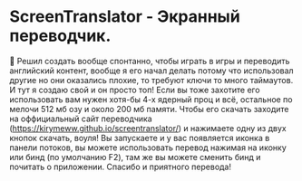 # ScreenTranslator - Экранный переводчик.

🔵 Решил создать вообще спонтанно, чтобы играть в игры и переводить английский контент, вообще я его начал делать потому что использовал другие но они оказались плохие, то требуют ключи то много таймаутов. И тут я создаю свой и он просто топ! Если вы тоже захотите его использовать вам нужен хотя-бы 4-х ядерный проц и всё, остальное по мелочи 512 мб озу и около 200 мб памяти. Чтобы его скачать заходите на оффициальный сайт переводчика (https://kirymeww.github.io/screentranslator/) и нажимаете одну из двух кнопок скачать, воуля! Вы запускаете и у вас появляется иконка в панели потоков, вы можете использовать перевод нажимая на иконку или бинд (по умолчанию F2), там же вы можете сменить бинд и почитать о приложении. Спасибо и приятного перевода!
